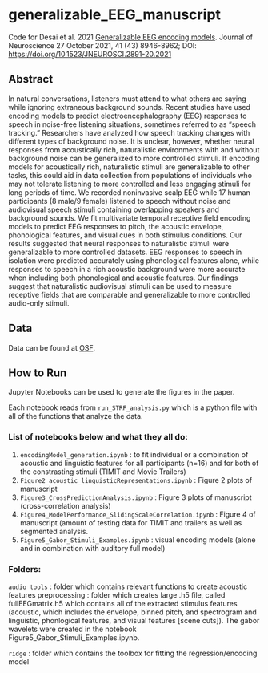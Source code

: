 # generalizable_EEG_manuscript
Code for Desai et al. 2021 [Generalizable EEG encoding models](https://www.jneurosci.org/content/41/43/8946?utm_source=TrendMD&utm_medium=cpc&utm_campaign=JNeurosci_TrendMD_1). Journal of Neuroscience 27 October 2021, 41 (43) 8946-8962; DOI: https://doi.org/10.1523/JNEUROSCI.2891-20.2021

## Abstract
In natural conversations, listeners must attend to what others are saying while ignoring extraneous background sounds. Recent studies have used encoding models to predict electroencephalography (EEG) responses to speech in noise-free listening situations, sometimes referred to as “speech tracking.” Researchers have analyzed how speech tracking changes with different types of background noise. It is unclear, however, whether neural responses from acoustically rich, naturalistic environments with and without background noise can be generalized to more controlled stimuli. If encoding models for acoustically rich, naturalistic stimuli are generalizable to other tasks, this could aid in data collection from populations of individuals who may not tolerate listening to more controlled and less engaging stimuli for long periods of time. We recorded noninvasive scalp EEG while 17 human participants (8 male/9 female) listened to speech without noise and audiovisual speech stimuli containing overlapping speakers and background sounds. We fit multivariate temporal receptive field encoding models to predict EEG responses to pitch, the acoustic envelope, phonological features, and visual cues in both stimulus conditions. Our results suggested that neural responses to naturalistic stimuli were generalizable to more controlled datasets. EEG responses to speech in isolation were predicted accurately using phonological features alone, while responses to speech in a rich acoustic background were more accurate when including both phonological and acoustic features. Our findings suggest that naturalistic audiovisual stimuli can be used to measure receptive fields that are comparable and generalizable to more controlled audio-only stimuli.

## Data
Data can be found at [OSF](https://osf.io/p7qy8/?view_only=bd1ca019ba08411fac723d48097c231d).

## How to Run
Jupyter Notebooks can be used to generate the figures in the paper.

Each notebook reads from `run_STRF_analysis.py` which is a python file with all of the functions that analyze the data.

### List of notebooks below and what they all do:

1) `encodingModel_generation.ipynb` : to fit individual or a combination of acoustic and linguistic features for all participants (n=16) and for both of the constrasting stimuli (TIMIT and Movie Trailers)
2) `Figure2_acoustic_linguisticRepresentations.ipynb` : Figure 2 plots of manuscript
3) `Figure3_CrossPredictionAnalysis.ipynb` : Figure 3 plots of manuscript (cross-correlation analysis)
4) `Figure4_ModelPerformance_SlidingScaleCorrelation.ipynb` : Figure 4 of manuscript (amount of testing data for TIMIT and trailers as well as segmented analysis.
5) `Figure5_Gabor_Stimuli_Examples.ipynb` : visual encoding models (alone and in combination with auditory full model) 

### Folders:

`audio tools` : folder which contains relevant functions to create acoustic features 
preprocessing : folder which creates large .h5 file, called fullEEGmatrix.h5 which contains all of the extracted stimulus features (acoustic, which includes the envelope, binned pitch, and spectrogram and linguistic, phonlogical features, and visual features [scene cuts]). The gabor wavelets were created in the notebook Figure5_Gabor_Stimuli_Examples.ipynb. 

`ridge` : folder which contains the toolbox for fitting the regression/encoding model 
